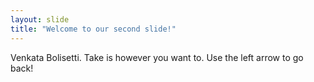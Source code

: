 ```yaml
---
layout: slide
title: "Welcome to our second slide!"
---
```

Venkata Bolisetti. Take is however you want to.
Use the left arrow to go back!
